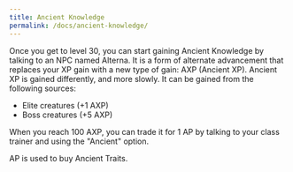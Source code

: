 ```yaml
---
title: Ancient Knowledge
permalink: /docs/ancient-knowledge/
---
```


Once you get to level 30, you can start gaining Ancient Knowledge by talking to an NPC named Alterna. It is a form of alternate advancement that replaces your XP gain with a new type of gain: AXP (Ancient XP). Ancient XP is gained differently, and more slowly. It can be gained from the following sources:

* Elite creatures (+1 AXP)
* Boss creatures (+5 AXP)

When you reach 100 AXP, you can trade it for 1 AP by talking to your class trainer and using the "Ancient" option.

AP is used to buy Ancient Traits.
